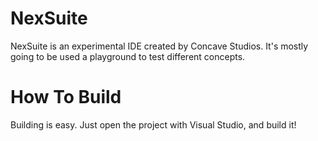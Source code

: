 # NexSuite
NexSuite is an experimental IDE created by Concave Studios.
It's mostly going to be used a playground to test different concepts.

# How To Build

Building is easy. Just open the project with Visual Studio, and build it!
